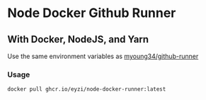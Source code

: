 # Node Docker Github Runner
## With Docker, NodeJS, and Yarn

Use the same environment variables as [myoung34/github-runner](https://github.com/myoung34/docker-github-actions-runner)

### Usage
`docker pull ghcr.io/eyzi/node-docker-runner:latest`
